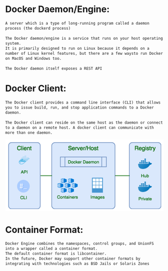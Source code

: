 Docker Daemon/Engine:
=====================

	A server which is a type of long-running program called a daemon process (the dockerd process)

	The Docker daemon/engine is a service that runs on your host operating system. 
	It is primarily designed to run on Linux because it depends on a number of Linux kernel features, but there are a few waysto run Docker on MacOS and Windows too.

	The Docker daemon itself exposes a REST API

Docker Client:
==============

	The Docker client provides a command line interface (CLI) that allows you to issue build, run, and stop application commands to a Docker daemon.

	The Docker client can reside on the same host as the daemon or connect to a daemon on a remote host. A docker client can communicate with more than one daemon.


![Docker Architecturre](DockerArchitecture.png?style=centerme)


Container Format: 
=================

	Docker Engine combines the namespaces, control groups, and UnionFS into a wrapper called a container format.
	The default container format is libcontainer.
	In the future, Docker may support other container formats by integrating with technologies such as BSD Jails or Solaris Zones

